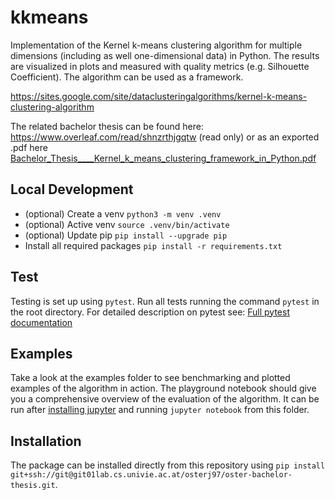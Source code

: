 # kkmeans

Implementation of the Kernel k-means clustering algorithm for multiple dimensions (including as well one-dimensional data) in Python. The results are visualized in plots and measured with quality metrics (e.g. Silhouette Coefficient). The algorithm can be used as a framework.

https://sites.google.com/site/dataclusteringalgorithms/kernel-k-means-clustering-algorithm

The related bachelor thesis can be found here: https://www.overleaf.com/read/shnzrthjgqtw (read only) or as an exported .pdf here [Bachelor_Thesis\_\_\_\_Kernel_k_means_clustering_framework_in_Python.pdf](./Bachelor_Thesis____Kernel_k_means_clustering_framework_in_Python.pdf)

## Local Development

- (optional) Create a venv `python3 -m venv .venv`
- (optional) Active venv `source .venv/bin/activate`
- (optional) Update pip `pip install --upgrade pip`
- Install all required packages `pip install -r requirements.txt`

## Test

Testing is set up using `pytest`. Run all tests running the command `pytest` in the root directory. For detailed description on pytest see: [Full pytest documentation](https://pytest.org/en/7.3.x/contents.html)

## Examples

Take a look at the examples folder to see benchmarking and plotted examples of the algorithm in action. The playground notebook should give you a comprehensive overview of the evaluation of the algorithm. It can be run after [installing jupyter](https://jupyter-org.translate.goog/install?_x_tr_sl=en&_x_tr_tl=de&_x_tr_hl=de&_x_tr_pto=sc) and running `jupyter notebook` from this folder.

## Installation

The package can be installed directly from this repository using `pip install git+ssh://git@git01lab.cs.univie.ac.at/osterj97/oster-bachelor-thesis.git`.
